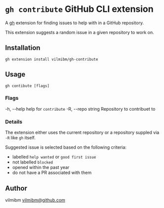 # `gh contribute` GitHub CLI extension

A [gh](https://github.com/cli/cli) extension for finding issues to help with in a GitHub repository.

This extension suggests a random issue in a given repository to work on.

## Installation
```
gh extension install vilmibm/gh-contribute
```

## Usage
```
gh contibute [flags]
```

### Flags
-h, --help          help for `contribute`
-R, --repo string   Repository to contribuet to

### Details

The extension either uses the current repository or a repository suppled via `-R` like `gh` itself.

Suggested issue is selected based on the following criteria:

- labelled `help wanted` or `good first issue`
- not labelled `blocked`
- opened within the past year
- do not have a PR associated with them

## Author

vilmibm <vilmibm@github.com>
